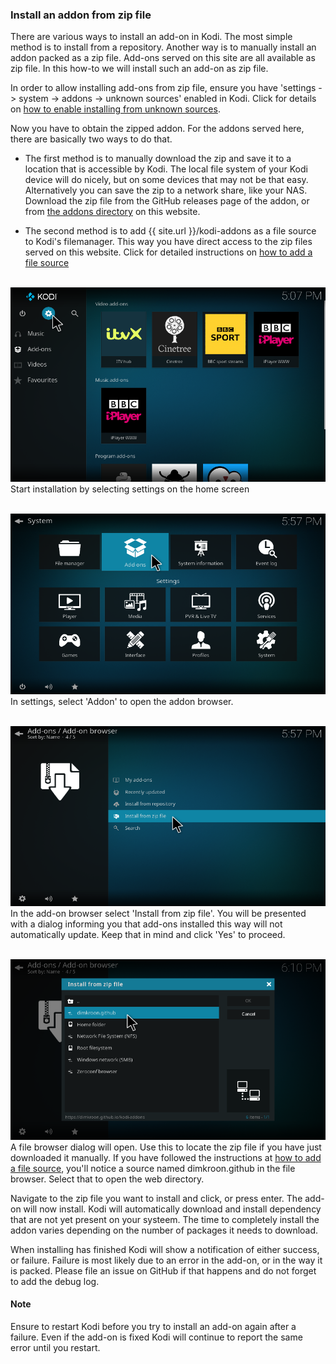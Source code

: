 ### Install an addon from zip file

There are various ways to install an add-on in Kodi. The most simple method is
to install from a repository. Another way is to manually install an addon 
packed as a zip file. Add-ons served on this site are all available as zip 
file. In this how-to we will install such an add-on as zip file.

In order to allow installing add-ons from zip file, ensure you have 
'settings -> system -> addons -> unknown sources' enabled in Kodi. Click for 
details on 
[how to enable installing from unknown sources](/guides/enable-unknown-sources.html).

Now you have to obtain the zipped addon. For the addons served here, there are
basically two ways to do that.
* The first method is to manually download the zip and save it to a location 
  that is accessible by Kodi. The local file system of your Kodi device will 
  do nicely, but on some devices that may not be that easy. Alternatively you 
  can save the zip to a network share, like your NAS.
  Download the zip file from the GitHub releases page of the addon, or from 
  [the addons directory](/kodi-addons) on this website. 
  
* The second method is to add {{ site.url }}/kodi-addons as a file 
  source to Kodi's filemanager. This way you have direct access to the zip files
  served on this website. Click for detailed instructions on [how to add a file 
  source](/guides/howto-add-file-source.html)

&nbsp;
![img select settings](/assets/images/kodi-home-select-settings.png)
Start installation by selecting settings on the home screen

&nbsp;
![img select settings](/assets/images/kodi-settings-select-addon.png)
In settings, select 'Addon' to open the addon browser.

&nbsp;
![img select settings](/assets/images/kodi-addonbrowser-select-install-zip.png)
In the add-on browser select 'Install from zip file'. You will be presented 
with a dialog informing you that add-ons installed this way will not 
automatically update. Keep that in mind and click 'Yes' to proceed.

&nbsp;
![img select settings](/assets/images/kodi-dlg-install-zip-select-github.png)
A file browser dialog will open. Use this to locate the zip file if you have 
just downloaded it manually. If you have followed the instructions at 
[how to add a file source](/guides/howto-add-file-source.html), you'll notice 
a source named dimkroon.github in the file browser. Select that to open the
web directory.

Navigate to the zip file you want to install and click, or press enter. The 
add-on will now install. Kodi will automatically download and install 
dependency that are not yet present on your systeem. The time to completely 
install the addon varies depending on the number of packages it needs to 
download. 

When installing has finished Kodi will show a notification of either 
success, or failure. Failure is most likely due to an error in the add-on, or 
in the way it is packed. Please file an issue on GitHub if that happens and do 
not forget to add the debug log.

#### Note 
  Ensure to restart Kodi before you try to install an add-on again after a
  failure. Even if the add-on is fixed Kodi will continue to report the same
  error until you restart.




